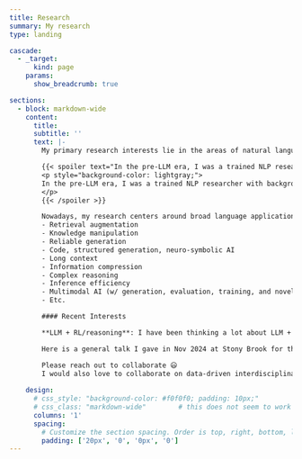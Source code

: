 ```yaml
---
title: Research
summary: My research
type: landing

cascade:
  - _target:
      kind: page
    params:
      show_breadcrumb: true

sections:
  - block: markdown-wide
    content:
      title:
      subtitle: ''
      text: |-
        My primary research interests lie in the areas of natural language processing (NLP) and machine learning (ML). The ultimate goal is to build general intelligent machines that can understand, interact, and help human beings on a wide variety of tasks with trustworthiness and efficiency. I am glad to see LLMs are bringing us one step closer 🤔

        {{< spoiler text="In the pre-LLM era, I was a trained NLP researcher with background and expertise in..." >}}
        <p style="background-color: lightgray;">
        In the pre-LLM era, I was a trained NLP researcher with background and expertise in, for example, generative models with Transformers, decoding algorithms and trustworthy generation with different resources. I have worked on a wide range of core NLP tasks and methodologies such as sequence to sequence techniques for text generations (automatic summarization, neural machine translation, etc.) and sequence to graph generations (semantic parsing, program generation, etc.) for semantic understanding. My thesis was on <a href="https://dash.harvard.edu/handle/1/37375860">Generating Semantic Graphs for Natural Language</a>.
        </p>
        {{< /spoiler >}}

        Nowadays, my research centers around broad language applications and generative AI, where language includes natural language but can also be considered as any sequential information such as code, serialized visual representations, embodied actions, etc. I am motivated to better understand and improve state-of-the-art deep learning models such as (large) language models (LLMs) and multimodal models, on a variety of aspects such as efficiency, knowledge representation and memorization, factualness, AI safety, fair evaluation, reasoning and planning. Some of the topics could be:
        - Retrieval augmentation
        - Knowledge manipulation
        - Reliable generation
        - Code, structured generation, neuro-symbolic AI
        - Long context
        - Information compression
        - Complex reasoning
        - Inference efficiency
        - Multimodal AI (w/ generation, evaluation, training, and novel applications)
        - Etc.

        #### Recent Interests

        **LLM + RL/reasoning**: I have been thinking a lot about LLM + RL, where RL may unlock new capabilities of LLMs or new ways of generation. There is still much to explore - I maintain an <a href="https://github.com/jzhou316/Post-DeepSeek-R1_LLM-RL">online project</a> of the fast progress in the space after DeepSeek R1 (with my personal bias).

        Here is a general talk I gave in Nov 2024 at Stony Brook for the CS department research seminar to all students and faculty - **Generating from Generative ⸤Language⸣ Models (<a href="https://uchicago.zoom.us/rec/share/bk0_5vurs0ArjiKDe7B9Ww6rwb-PS7GhjGVDCaoD2sHcJ9_Xa-ckXsAT5FQy11eE.dOKZqSwXgY9W_9V6">link</a>)** 

        Please reach out to collaborate 😃
        I would also love to collaborate on data-driven interdisciplinary applications, such as applying core NLP/ML techniques in many problems such as in science, sociology, and engineering.
    
    design:
      # css_style: "background-color: #f0f0f0; padding: 10px;"
      # css_class: "markdown-wide"        # this does not seem to work
      columns: '1'
      spacing:
        # Customize the section spacing. Order is top, right, bottom, left.
        padding: ['20px', '0', '0px', '0']
---
```

